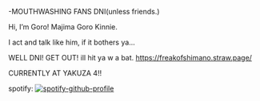 -MOUTHWASHING FANS DNI(unless friends.)

Hi, I’m Goro!
Majima Goro Kinnie.

I act and talk like him, if it bothers ya...

WELL DNI! GET OUT! ill hit ya w a bat.
https://freakofshimano.straw.page/

CURRENTLY AT YAKUZA 4!!

spotify:
[![spotify-github-profile](https://spotify-github-profile.kittinanx.com/api/view?uid=d5354jo1mugnc2hqxyeojdean&cover_image=true&theme=default&show_offline=false&background_color=4e182f&interchange=false&bar_color=5e2b40)](https://github.com/kittinan/spotify-github-profile)




